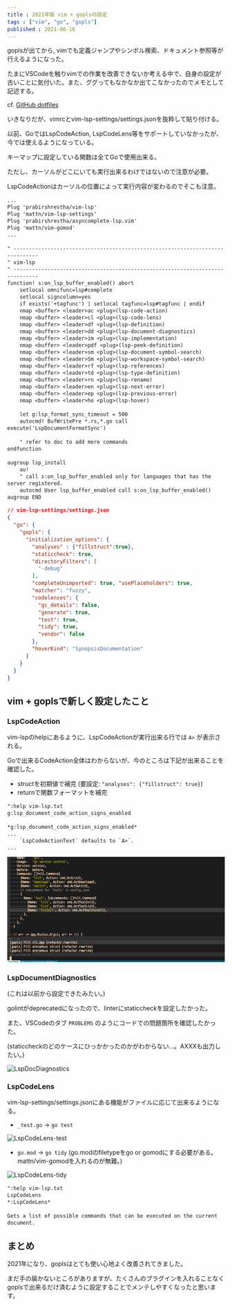 ```yaml
---
title : 2021年版 vim + goplsの設定
tags : ["vim", "go", "gopls"]
published : 2021-06-16
---
```


goplsが出てから, vimでも定義ジャンプやシンボル検索、ドキュメント参照等が行えるようになった。

たまにVSCodeを触りvimでの作業を改善できないか考える中で、自身の設定が古いことに気付いた。また、ググってもなかなか出てこなかったのでメモとして記述する。

cf. [GitHub dotfiles](https://github.com/lunarxlark/dotfiles)


いきなりだが、vimrcとvim-lsp-settings/settings.jsonを抜粋して貼り付ける。

以前、GoではLspCodeAction, LspCodeLens等をサポートしていなかったが、今では使えるようになっている。

キーマップに設定している関数は全てGoで使用出来る。

ただし、カーソルがどこにいても実行出来るわけではないので注意が必要。

LspCodeActionはカーソルの位置によって実行内容が変わるのでそこも注意。

```vim
...
Plug 'prabirshrestha/vim-lsp'
Plug 'mattn/vim-lsp-settings'
Plug 'prabirshrestha/asyncomplete-lsp.vim'
Plug 'mattn/vim-gomod'
...

" ------------------------------------------------------------------------------
" vim-lsp
" ------------------------------------------------------------------------------
function! s:on_lsp_buffer_enabled() abort
    setlocal omnifunc=lsp#complete
    setlocal signcolumn=yes
    if exists('+tagfunc') | setlocal tagfunc=lsp#tagfunc | endif
    nmap <buffer> <leader>ac <plug>(lsp-code-action)
    nmap <buffer> <leader>cl <plug>(lsp-code-lens)
    nmap <buffer> <leader>df <plug>(lsp-definition)
    nmap <buffer> <leader>dd <plug>(lsp-document-diagnostics)
    nmap <buffer> <leader>im <plug>(lsp-implementation)
    nmap <buffer> <leader>pdf <plug>(lsp-peek-definition)
    nmap <buffer> <leader>sm <plug>(lsp-document-symbol-search)
    nmap <buffer> <leader>Sm <plug>(lsp-workspace-symbol-search)
    nmap <buffer> <leader>rf <plug>(lsp-references)
    nmap <buffer> <leader>td <plug>(lsp-type-definition)
    nmap <buffer> <leader>rn <plug>(lsp-rename)
    nmap <buffer> <leader>en <plug>(lsp-next-error)
    nmap <buffer> <leader>ep <plug>(lsp-previous-error)
    nmap <buffer> <leader>ho <plug>(lsp-hover)

    let g:lsp_format_sync_timeout = 500
    autocmd! BufWritePre *.rs,*.go call execute('LspDocumentFormatSync')

    " refer to doc to add more commands
endfunction

augroup lsp_install
    au!
    " call s:on_lsp_buffer_enabled only for languages that has the server registered.
    autocmd User lsp_buffer_enabled call s:on_lsp_buffer_enabled()
augroup END
```

```json
// vim-lsp-settings/settings.json
{
  "go": {
    "gopls": {
      "initialization_options": {
        "analyses" : {"fillstruct":true},
        "staticcheck": true,
        "directoryFilters": [
          "-debug"
        ],
        "completeUnimported": true, "usePlaceholders": true,
        "matcher": "fuzzy",
        "codelenses": {
          "gc_details": false,
          "generate": true,
          "test": true,
          "tidy": true,
          "vendor": false
        },
        "hoverKind": "SynopsisDocumentation"
      }
    }
  }
}
```

## vim + goplsで新しく設定したこと

### LspCodeAction

vim-lspのhelpにあるように、LspCodeActionが実行出来る行では `A>` が表示される。

Goで出来るCodeAction全体はわからないが、今のところは下記が出来ることを確認した。

- structを初期値で補完 (要設定: `"analyses": {"fillstruct": true}`)
- returnで関数フォーマットを補完


```vim
":help vim-lsp.txt
g:lsp_document_code_action_signs_enabled
                               *g:lsp_document_code_action_signs_enabled*
...
    `LspCodeActionText` defaults to `A>`.
...
```

![LspCodeAction](/images/screenshot_20210616-093637.png)


### LspDocumentDiagnostics

(これは以前から設定できたみたい。)

golintがdeprecatedになったので、linterにstaticcheckを設定したかった。

また、VSCodeのタブ `PROBLEMS` のようにコードでの問題箇所を確認したかった。

(staticcheckのどのケースにひっかかったのかがわからない...。AXXXも出力したい。)

![LspDocDiagnostics](https://lunarxlark.dev/images/screenshot_20210616-100337.png)


### LspCodeLens

vim-lsp-settings/settings.jsonにある機能がファイルに応じて出来るようになる。

- `_test.go` -> `go test`

![LspCodeLens-test](https://lunarxlark.dev/images/screenshot_20210616-093830.png)


- `go.mod` -> `go tidy` (go.modのfiletypeをgo or gomodにする必要がある。mattn/vim-gomodを入れるのが無難。)

![LspCodeLens-tidy](https://lunarxlark.dev/images/screenshot_20210616-095605.png)


```vim
":help vim-lsp.txt
LspCodeLens                                                   *:LspCodeLens*

Gets a list of possible commands that can be executed on the current document.
```


## まとめ

2021年になり、goplsはとても使い心地よく改善されてきました。

まだ手の届かないところがありますが、たくさんのプラグインを入れることなくgoplsで出来るだけ済むように設定することでメンテしやすくなったと思います。

